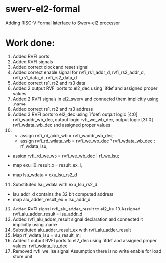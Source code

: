 # swerv-el2-formal
Adding RISC-V Formal Interface to Swerv-el2 processor
# Work done:
1. Added RVFI ports
2. Added RVFI signals
3. Added correct clock and reset signal
4. Added correct enable signal for rvfi_rs1_addr_d, rvfi_rs2_addr_d, rvfi_rs1_data_d, rvfi_rs2_data_d
5. Added correct rs1, rs2 and rs3 data
6. Added 2 output RVFI ports to el2_dec using `ifdef and  assigned proper values
7. Added 2 RVFI signals in el2_swerv and connected them implicitly using .name
8. Added correct rs1, rs2 and rs3 address
9. Added 3 RVFI ports to el2_dec using `ifdef: output logic [4:0]  rvfi_waddr_wb_dec,  output logic   rvfi_we_wb_dec,  output logic [31:0] rvfi_wdata_wb_dec and    assigned proper values
10. - assign rvfi_rd_addr_wb  = rvfi_waddr_wb_dec;
    - assign rvfi_rd_wdata_wb = rvfi_we_wb_dec ? rvfi_wdata_wb_dec : rf_wdata_lsu;
   - assign rvfi_rd_we_wb    = rvfi_we_wb_dec | rf_we_lsu;
   

   - map  exu_i0_result_x = result_ex_i,
   - map lsu_wdata = exu_lsu_rs2_d
11. Substituted lsu_wdata with exu_lsu_rs2_d 
   - lsu_addr_d contains the 32 bit computed address
   - map alu_adder_result_ex =  lsu_addr_d
12. Added RVFI signal rvfi_alu_adder_result to el2_lsu
13.Assigned rvfi_alu_adder_result = lsu_addr_d
14. Added rvfi_alu_adder_result signal declaration and connected it implicitly using .name
15. Substituted alu_adder_result_ex with rvfi_alu_adder_result
16. Map rf_wdata_lsu = lsu_result_m;
17. Added 1 output RVFI ports to el2_dec using `ifdef and  assigned proper values: rvfi_wdata_lsu_dec
18. Removed rvfi_we_lsu signal Assumption there is no write enable for load store unit

